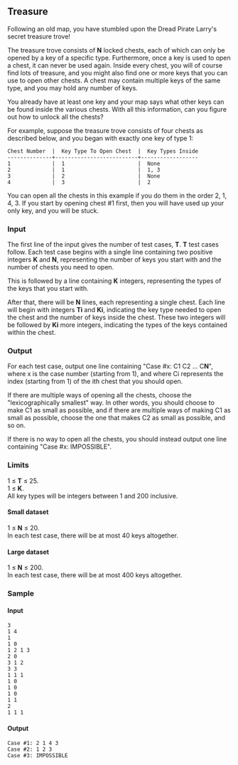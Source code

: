 Treasure
---

Following an old map, you have stumbled upon the Dread Pirate Larry's secret treasure trove!

The treasure trove consists of  **N**  locked chests, each of which can only be opened by a key of a specific type. Furthermore, once a key is used to open a chest, it can never be used again. Inside every chest, you will of course find lots of treasure, and you might also find one or more keys that you can use to open other chests. A chest may contain multiple keys of the same type, and you may hold any number of keys.

You already have at least one key and your map says what other keys can be found inside the various chests. With all this information, can you figure out how to unlock all the chests?

For example, suppose the treasure trove consists of four chests as described below, and you began with exactly one key of type 1:

```
Chest Number  |  Key Type To Open Chest  |  Key Types Inside
--------------+--------------------------+------------------
1             |  1                       |  None
2             |  1                       |  1, 3
3             |  2                       |  None
4             |  3                       |  2
```

You can open all the chests in this example if you do them in the order 2, 1, 4, 3. If you start by opening chest #1 first, then you will have used up your only key, and you will be stuck.

### Input

The first line of the input gives the number of test cases,  **T**.  **T**  test cases follow. Each test case begins with a single line containing two positive integers  **K**  and  **N**, representing the number of keys you start with and the number of chests you need to open.

This is followed by a line containing  **K**  integers, representing the types of the keys that you start with.

After that, there will be  **N**  lines, each representing a single chest. Each line will begin with integers  **Ti**  and  **Ki**, indicating the key type needed to open the chest and the number of keys inside the chest. These two integers will be followed by  **Ki**  more integers, indicating the types of the keys contained within the chest.

### Output

For each test case, output one line containing "Case #x: C1  C2  ... C**N**", where x is the case number (starting from 1), and where Ci  represents the index (starting from 1) of the ith  chest that you should open.

If there are multiple ways of opening all the chests, choose the "lexicographically smallest" way. In other words, you should choose to make C1  as small as possible, and if there are multiple ways of making C1  as small as possible, choose the one that makes C2  as small as possible, and so on.

If there is no way to open all the chests, you should instead output one line containing "Case #x: IMPOSSIBLE".

### Limits

1 ≤  **T**  ≤ 25.  
1 ≤  **K**.  
All key types will be integers between 1 and 200 inclusive.  

#### Small dataset

1 ≤  **N**  ≤ 20.  
In each test case, there will be at most 40 keys altogether.  

#### Large dataset

1 ≤  **N**  ≤ 200.  
In each test case, there will be at most 400 keys altogether.  

### Sample

  
#### Input  
    3
    1 4
    1
    1 0
    1 2 1 3
    2 0
    3 1 2
    3 3
    1 1 1
    1 0
    1 0
    1 0
    1 1
    2
    1 1 1
  
#### Output  
    Case #1: 2 1 4 3
    Case #2: 1 2 3
    Case #3: IMPOSSIBLE

